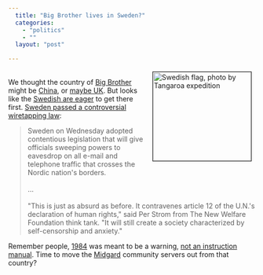 ```yaml
---
  title: "Big Brother lives in Sweden?"
  categories: 
    - "politics"
    - ""
  layout: "post"

---
```

<p>
<img src="http://bergie.iki.fi/midcom-serveattachmentguid-20e94be03d8011ddaab213a41c6143f743f7/swedish-flag-tangaroa.jpg" height="181" width="200" border="1" align="right" hspace="8" vspace="4" alt="Swedish flag, photo by Tangaroa expedition" title="Swedish flag, photo by Tangaroa expedition" /><br />We thought the country of <a href="http://en.wikipedia.org/wiki/Big_Brother_(Nineteen_Eighty-Four)">Big Brother</a> might be <a href="http://news.bbc.co.uk/1/hi/programmes/click_online/4587622.stm">China</a>, or <a href="http://flickr.com/photos/toasty/2171185463/">maybe UK</a>. But looks like the <a href="http://www.boingboing.net/2008/06/17/swedish-journalists.html">Swedish are eager</a> to get there first. <a href="http://www.usatoday.com/news/world/2008-06-18-sweden_N.htm">Sweden passed a controversial wiretapping law</a>:
</p><blockquote>
Sweden on Wednesday adopted contentious legislation that will give officials sweeping powers to eavesdrop on all e-mail and telephone traffic that crosses the Nordic nation's borders.
<br /><br />...
<br /><br />"This is just as absurd as before. It contravenes article 12 of the U.N.'s declaration of human rights," said Per Strom from The New Welfare Foundation think tank. "It will still create a society characterized by self-censorship and anxiety."
</blockquote><p>
Remember people, <a href="http://en.wikipedia.org/wiki/Nineteen_Eighty-Four">1984</a> was meant to be a warning, <a href="http://notes2self.net/archive/2008/03/23/1984-was-meant-to-be-a-warning-not-a-template.aspx">not an instruction manual</a>. Time to move the <a href="http://www.midgard-project.org/">Midgard</a> community servers out from that country?
</p>